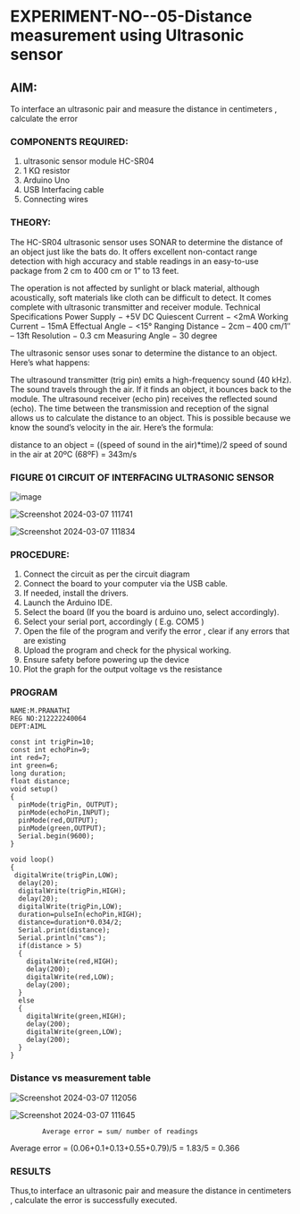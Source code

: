 # EXPERIMENT-NO--05-Distance measurement using Ultrasonic sensor

## AIM: 
To interface an ultrasonic pair and measure the distance in centimeters , calculate the error
 
### COMPONENTS REQUIRED:
1.	ultrasonic sensor module HC-SR04
2.	1 KΩ resistor 
3.	Arduino Uno 
4.	USB Interfacing cable 
5.	Connecting wires 


### THEORY: 
The HC-SR04 ultrasonic sensor uses SONAR to determine the distance of an object just like the bats do. It offers excellent non-contact range detection with high accuracy and stable readings in an easy-to-use package from 2 cm to 400 cm or 1” to 13 feet.

The operation is not affected by sunlight or black material, although acoustically, soft materials like cloth can be difficult to detect. It comes complete with ultrasonic transmitter and receiver module.
Technical Specifications
Power Supply − +5V DC
Quiescent Current − <2mA
Working Current − 15mA
Effectual Angle − <15°
Ranging Distance − 2cm – 400 cm/1″ – 13ft
Resolution − 0.3 cm
Measuring Angle − 30 degree

The ultrasonic sensor uses sonar to determine the distance to an object. Here’s what happens:

The ultrasound transmitter (trig pin) emits a high-frequency sound (40 kHz).
The sound travels through the air. If it finds an object, it bounces back to the module.
The ultrasound receiver (echo pin) receives the reflected sound (echo).
The time between the transmission and reception of the signal allows us to calculate the distance to an object. This is possible because we know the sound’s velocity in the air. Here’s the formula:

distance to an object = ((speed of sound in the air)*time)/2
speed of sound in the air at 20ºC (68ºF) = 343m/s

### FIGURE 01 CIRCUIT OF INTERFACING ULTRASONIC SENSOR 


![image](https://user-images.githubusercontent.com/36288975/166430594-5adb4ca9-5a42-4781-a7e6-7236b3766a85.png)

![Screenshot 2024-03-07 111741](https://github.com/MavillaPranathi/Experiment--04-Interfacing-digital-output-with-arduino-ultrasonic-sensor/assets/118343610/ba38197e-ad11-4a48-9f73-4d316ad7a5b1)

![Screenshot 2024-03-07 111834](https://github.com/MavillaPranathi/Experiment--04-Interfacing-digital-output-with-arduino-ultrasonic-sensor/assets/118343610/ea8174a0-1e9d-4972-9c9a-5e5a3c1c9ecd)



### PROCEDURE:
1.	Connect the circuit as per the circuit diagram 
2.	Connect the board to your computer via the USB cable.
3.	If needed, install the drivers.
4.	Launch the Arduino IDE.
5.	Select the board (If you the board is arduino uno, select accordingly).
6.	Select your serial port, accordingly ( E.g. COM5 )
7.	Open the file of the program  and verify the error , clear if any errors that are existing 
8.	Upload the program and check for the physical working. 
9.	Ensure safety before powering up the device 
10.	Plot the graph for the output voltage vs the resistance 


### PROGRAM 
```
NAME:M.PRANATHI
REG NO:212222240064
DEPT:AIML

const int trigPin=10;
const int echoPin=9;
int red=7;
int green=6;
long duration;
float distance;
void setup()
{
  pinMode(trigPin, OUTPUT);
  pinMode(echoPin,INPUT);
  pinMode(red,OUTPUT);
  pinMode(green,OUTPUT);
  Serial.begin(9600);
}

void loop()
{
 digitalWrite(trigPin,LOW);
  delay(20);
  digitalWrite(trigPin,HIGH);
  delay(20);
  digitalWrite(trigPin,LOW);
  duration=pulseIn(echoPin,HIGH);
  distance=duration*0.034/2;
  Serial.print(distance);
  Serial.println("cms");
  if(distance > 5)
  {
    digitalWrite(red,HIGH);
    delay(200);
    digitalWrite(red,LOW);
    delay(200);
  }
  else
  {
    digitalWrite(green,HIGH);
    delay(200);
    digitalWrite(green,LOW);
    delay(200);
  }
}

```



### Distance vs measurement table 


![Screenshot 2024-03-07 112056](https://github.com/MavillaPranathi/Experiment--04-Interfacing-digital-output-with-arduino-ultrasonic-sensor/assets/118343610/7cab0fd5-19b5-4047-88d7-b2942f6788ea)


 ![Screenshot 2024-03-07 111645](https://github.com/MavillaPranathi/Experiment--04-Interfacing-digital-output-with-arduino-ultrasonic-sensor/assets/118343610/c91be063-25d3-43a4-96b7-58ea7c8dc913)

			
			
			
			
			Average error = sum/ number of readings 
 
Average error = (0.06+0.1+0.13+0.55+0.79)/5 = 1.83/5 = 0.366

### RESULTS

Thus,to interface an ultrasonic pair and measure the distance in centimeters , calculate the error is successfully executed.

 
